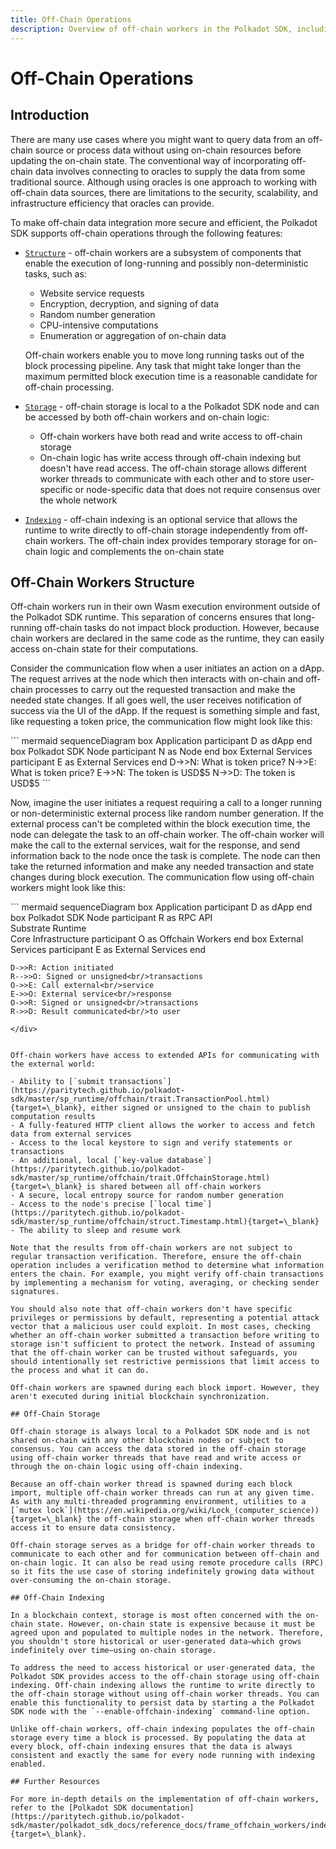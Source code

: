 ```yaml
---
title: Off-Chain Operations
description: Overview of off-chain workers in the Polkadot SDK, including their structure and the basic operations that can be performed on them.
---
```


# Off-Chain Operations

## Introduction

There are many use cases where you might want to query data from an off-chain source or process data without using on-chain resources before updating the on-chain state. The conventional way of incorporating off-chain data involves connecting to oracles to supply the data from some traditional source. Although using oracles is one approach to working with off-chain data sources, there are limitations to the security, scalability, and infrastructure efficiency that oracles can provide.

To make off-chain data integration more secure and efficient, the Polkadot SDK supports off-chain operations through the following features:

- [`Structure`](#off-chain-workers-structure) - off-chain workers are a subsystem of components that enable the execution of long-running and possibly non-deterministic tasks, such as:
    - Website service requests
    - Encryption, decryption, and signing of data
    - Random number generation
    - CPU-intensive computations
    - Enumeration or aggregation of on-chain data

    Off-chain workers enable you to move long running tasks out of the block processing pipeline. Any task that might take longer than the maximum permitted block execution time is a reasonable candidate for off-chain processing.

- [`Storage`](#off-chain-storage) - off-chain storage is local to a the Polkadot SDK node and can be accessed by both off-chain workers and on-chain logic:
    - Off-chain workers have both read and write access to off-chain storage
    - On-chain logic has write access through off-chain indexing but doesn't have read access. The off-chain storage allows different worker threads to communicate with each other and to store user-specific or node-specific data that does not require consensus over the whole network

- [`Indexing`](#off-chain-indexing) - off-chain indexing is an optional service that allows the runtime to write directly to off-chain storage independently from off-chain workers. The off-chain index provides temporary storage for on-chain logic and complements the on-chain state

## Off-Chain Workers Structure

Off-chain workers run in their own Wasm execution environment outside of the Polkadot SDK runtime. This separation of concerns ensures that long-running off-chain tasks do not impact block production. However, because chain workers are declared in the same code as the runtime, they can easily access on-chain state for their computations.

Consider the communication flow when a user initiates an action on a dApp. The request arrives at the node which then interacts with on-chain and off-chain processes to carry out the requested transaction and make the needed state changes. If all goes well, the user receives notification of success via the UI of the dApp. If the request is something simple and fast, like requesting a token price, the communication flow might look like this:

<div class="mermaid">
``` mermaid
sequenceDiagram
    box Application 
    participant D as dApp
    end
    box Polkadot SDK Node
    participant N as Node
    end
    box External Services
    participant E as External Services
    end
    D->>N: What is token price?
    N->>E: What is token price?
    E->>N: The token is USD$5
    N->>D: The token is USD$5
```
</div>

Now, imagine the user initiates a request requiring a call to a longer running or non-deterministic external process like random number generation. If the external process can't be completed within the block execution time, the node can delegate the task to an off-chain worker. The off-chain worker will make the call to the external services, wait for the response, and send information back to the node once the task is complete. The node can then take the returned information and make any needed transaction and state changes during block execution. The communication flow using off-chain workers might look like this:

<div class="mermaid">
``` mermaid
sequenceDiagram
    box Application 
    participant D as dApp
    end
    box Polkadot SDK Node
    participant R as RPC API<br/>Substrate Runtime<br/>Core Infrastructure
    participant O as Offchain Workers
    end
    box External Services
    participant E as External Services
    end
    
    D->>R: Action initiated
    R-->>O: Signed or unsigned<br/>transactions
    O->>E: Call external<br/>service
    E->>O: External service<br/>response
    O->>R: Signed or unsigned<br/>transactions
    R->>D: Result communicated<br/>to user
```
</div>


Off-chain workers have access to extended APIs for communicating with the external world:

- Ability to [`submit transactions`](https://paritytech.github.io/polkadot-sdk/master/sp_runtime/offchain/trait.TransactionPool.html){target=\_blank}, either signed or unsigned to the chain to publish computation results
- A fully-featured HTTP client allows the worker to access and fetch data from external services
- Access to the local keystore to sign and verify statements or transactions
- An additional, local [`key-value database`](https://paritytech.github.io/polkadot-sdk/master/sp_runtime/offchain/trait.OffchainStorage.html){target=\_blank} is shared between all off-chain workers
- A secure, local entropy source for random number generation
- Access to the node's precise [`local time`](https://paritytech.github.io/polkadot-sdk/master/sp_runtime/offchain/struct.Timestamp.html){target=\_blank}
- The ability to sleep and resume work

Note that the results from off-chain workers are not subject to regular transaction verification. Therefore, ensure the off-chain operation includes a verification method to determine what information enters the chain. For example, you might verify off-chain transactions by implementing a mechanism for voting, averaging, or checking sender signatures.

You should also note that off-chain workers don't have specific privileges or permissions by default, representing a potential attack vector that a malicious user could exploit. In most cases, checking whether an off-chain worker submitted a transaction before writing to storage isn't sufficient to protect the network. Instead of assuming that the off-chain worker can be trusted without safeguards, you should intentionally set restrictive permissions that limit access to the process and what it can do.

Off-chain workers are spawned during each block import. However, they aren't executed during initial blockchain synchronization.

## Off-Chain Storage

Off-chain storage is always local to a Polkadot SDK node and is not shared on-chain with any other blockchain nodes or subject to consensus. You can access the data stored in the off-chain storage using off-chain worker threads that have read and write access or through the on-chain logic using off-chain indexing.

Because an off-chain worker thread is spawned during each block import, multiple off-chain worker threads can run at any given time. As with any multi-threaded programming environment, utilities to a [`mutex lock`](https://en.wikipedia.org/wiki/Lock_(computer_science)){target=\_blank} the off-chain storage when off-chain worker threads access it to ensure data consistency.

Off-chain storage serves as a bridge for off-chain worker threads to communicate to each other and for communication between off-chain and on-chain logic. It can also be read using remote procedure calls (RPC) so it fits the use case of storing indefinitely growing data without over-consuming the on-chain storage.

## Off-Chain Indexing

In a blockchain context, storage is most often concerned with the on-chain state. However, on-chain state is expensive because it must be agreed upon and populated to multiple nodes in the network. Therefore, you shouldn't store historical or user-generated data—which grows indefinitely over time—using on-chain storage.

To address the need to access historical or user-generated data, the Polkadot SDK provides access to the off-chain storage using off-chain indexing. Off-chain indexing allows the runtime to write directly to the off-chain storage without using off-chain worker threads. You can enable this functionality to persist data by starting a the Polkadot SDK node with the `--enable-offchain-indexing` command-line option.

Unlike off-chain workers, off-chain indexing populates the off-chain storage every time a block is processed. By populating the data at every block, off-chain indexing ensures that the data is always consistent and exactly the same for every node running with indexing enabled.

## Further Resources

For more in-depth details on the implementation of off-chain workers, refer to the [Polkadot SDK documentation](https://paritytech.github.io/polkadot-sdk/master/polkadot_sdk_docs/reference_docs/frame_offchain_workers/index.html){target=\_blank}.